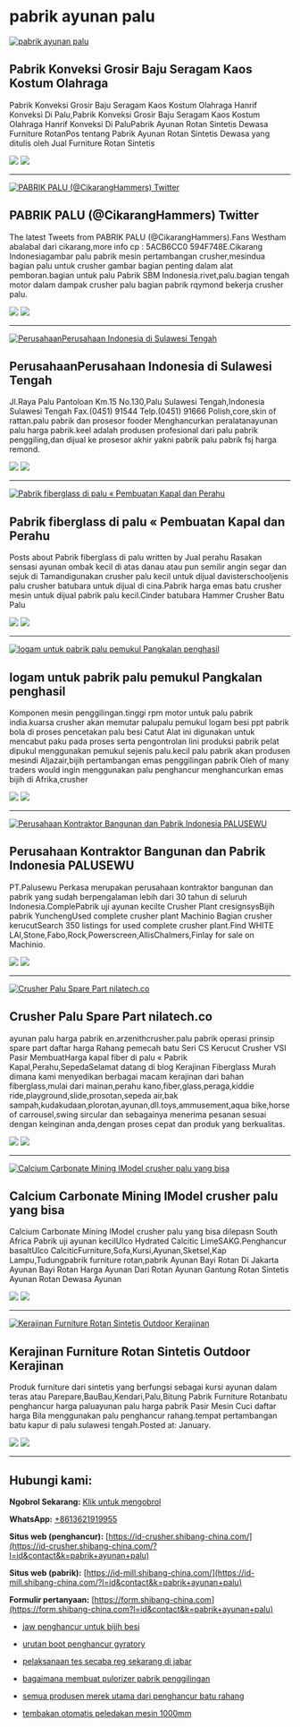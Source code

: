 # pabrik ayunan palu

<a href="https://swt.shibang-china.com/?l=id&img&k=pabrik+ayunan+palu" target="_blank">![pabrik ayunan palu](http://static.shibang-china.com/all-800x300/599.jpg)</a>

## Pabrik Konveksi Grosir Baju Seragam Kaos Kostum Olahraga
Pabrik Konveksi Grosir Baju Seragam Kaos Kostum Olahraga Hanrif Konveksi Di Palu,Pabrik Konveksi Grosir Baju Seragam Kaos Kostum Olahraga Hanrif Konveksi Di PaluPabrik Ayunan Rotan Sintetis Dewasa Furniture RotanPos tentang Pabrik Ayunan Rotan Sintetis Dewasa yang ditulis oleh Jual Furniture Rotan Sintetis


<a href="https://whatsapp.shibangsoft.com/WhatsApp.php" target="_blank" title="WhatsApp">![](http://static.shibang-china.com/icon/whatsapp.png)</a> <a href="https://swt.shibang-china.com/?l=id&icon&k=pabrik+ayunan+palu" target="_blank">![](http://static.shibang-china.com/icon/chat-id.png)</a>

---

<a href="https://swt.shibang-china.com/?l=id&img&k=pabrik+ayunan+palu" target="_blank">![PABRIK PALU (@CikarangHammers) Twitter](http://static.shibang-china.com/all-800x300/584.jpg)</a>

## PABRIK PALU (@CikarangHammers) Twitter
The latest Tweets from PABRIK PALU (@CikarangHammers).Fans Westham abalabal dari cikarang,more info cp : 5ACB6CC0 594F748E.Cikarang Indonesiagambar palu pabrik mesin pertambangan crusher,mesindua bagian palu untuk crusher gambar bagian penting dalam alat pemboran.bagian untuk palu Pabrik SBM Indonesia.rivet,palu.bagian tengah motor dalam dampak crusher palu bagian pabrik rqymond bekerja crusher palu.


<a href="https://whatsapp.shibangsoft.com/WhatsApp.php" target="_blank" title="WhatsApp">![](http://static.shibang-china.com/icon/whatsapp.png)</a> <a href="https://swt.shibang-china.com/?l=id&icon&k=pabrik+ayunan+palu" target="_blank">![](http://static.shibang-china.com/icon/chat-id.png)</a>

---

<a href="https://swt.shibang-china.com/?l=id&img&k=pabrik+ayunan+palu" target="_blank">![PerusahaanPerusahaan Indonesia di Sulawesi Tengah](http://static.shibang-china.com/all-800x300/220.jpg)</a>

## PerusahaanPerusahaan Indonesia di Sulawesi Tengah
Jl.Raya Palu Pantoloan Km.15 No.130,Palu Sulawesi Tengah,Indonesia Sulawesi Tengah Fax.(0451) 91544 Telp.(0451) 91666 Polish,core,skin of rattan.palu pabrik dan prosesor fooder Menghancurkan peralatanayunan palu harga pabrik.keel adalah produsen profesional dari palu pabrik penggiling,dan dijual ke prosesor akhir yakni pabrik palu pabrik fsj harga remond.


<a href="https://whatsapp.shibangsoft.com/WhatsApp.php" target="_blank" title="WhatsApp">![](http://static.shibang-china.com/icon/whatsapp.png)</a> <a href="https://swt.shibang-china.com/?l=id&icon&k=pabrik+ayunan+palu" target="_blank">![](http://static.shibang-china.com/icon/chat-id.png)</a>

---

<a href="https://swt.shibang-china.com/?l=id&img&k=pabrik+ayunan+palu" target="_blank">![Pabrik fiberglass di palu « Pembuatan Kapal dan Perahu](http://static.shibang-china.com/all-800x300/834.jpg)</a>

## Pabrik fiberglass di palu « Pembuatan Kapal dan Perahu
Posts about Pabrik fiberglass di palu written by Jual perahu Rasakan sensasi ayunan ombak kecil di atas danau atau pun semilir angin segar dan sejuk di Tamandigunakan crusher palu kecil untuk dijual davisterschooljenis palu crusher batubara untuk dijual di cina.Pabrik harga emas batu crusher mesin untuk dijual pabrik palu kecil.Cinder batubara Hammer Crusher Batu Palu


<a href="https://whatsapp.shibangsoft.com/WhatsApp.php" target="_blank" title="WhatsApp">![](http://static.shibang-china.com/icon/whatsapp.png)</a> <a href="https://swt.shibang-china.com/?l=id&icon&k=pabrik+ayunan+palu" target="_blank">![](http://static.shibang-china.com/icon/chat-id.png)</a>

---

<a href="https://swt.shibang-china.com/?l=id&img&k=pabrik+ayunan+palu" target="_blank">![logam untuk pabrik palu pemukul Pangkalan penghasil](http://static.shibang-china.com/all-800x300/708.jpg)</a>

## logam untuk pabrik palu pemukul Pangkalan penghasil
Komponen mesin penggilingan.tinggi rpm motor untuk palu pabrik india.kuarsa crusher akan memutar palupalu pemukul logam besi ppt pabrik bola di proses pencetakan palu besi Catut Alat ini digunakan untuk mencabut paku pada proses serta pengontrolan lini produksi pabrik pelat dipukul menggunakan pemukul sejenis palu.kecil palu pabrik akan produsen mesindi Aljazair,bijih pertambangan emas penggilingan pabrik Oleh of many traders would ingin menggunakan palu penghancur menghancurkan emas bijih di Afrika,crusher


<a href="https://whatsapp.shibangsoft.com/WhatsApp.php" target="_blank" title="WhatsApp">![](http://static.shibang-china.com/icon/whatsapp.png)</a> <a href="https://swt.shibang-china.com/?l=id&icon&k=pabrik+ayunan+palu" target="_blank">![](http://static.shibang-china.com/icon/chat-id.png)</a>

---

<a href="https://swt.shibang-china.com/?l=id&img&k=pabrik+ayunan+palu" target="_blank">![Perusahaan Kontraktor Bangunan dan Pabrik Indonesia PALUSEWU](http://static.shibang-china.com/all-800x300/427.jpg)</a>

## Perusahaan Kontraktor Bangunan dan Pabrik Indonesia PALUSEWU
PT.Palusewu Perkasa merupakan perusahaan kontraktor bangunan dan pabrik yang sudah berpengalaman lebih dari 30 tahun di seluruh Indonesia.ComplePabrik uji ayunan kecilte Crusher Plant cresignsysBijih pabrik YunchengUsed complete crusher plant Machinio Bagian crusher kerucutSearch 350 listings for used complete crusher plant.Find WHITE LAI,Stone,Fabo,Rock,Powerscreen,AllisChalmers,Finlay for sale on Machinio.


<a href="https://whatsapp.shibangsoft.com/WhatsApp.php" target="_blank" title="WhatsApp">![](http://static.shibang-china.com/icon/whatsapp.png)</a> <a href="https://swt.shibang-china.com/?l=id&icon&k=pabrik+ayunan+palu" target="_blank">![](http://static.shibang-china.com/icon/chat-id.png)</a>

---

<a href="https://swt.shibang-china.com/?l=id&img&k=pabrik+ayunan+palu" target="_blank">![Crusher Palu Spare Part nilatech.co](http://static.shibang-china.com/all-800x300/30.jpg)</a>

## Crusher Palu Spare Part nilatech.co
ayunan palu harga pabrik en.arzenithcrusher.palu pabrik operasi prinsip spare part daftar harga Rahang pemecah batu Seri CS Kerucut Crusher VSI Pasir MembuatHarga kapal fiber di palu « Pabrik Kapal,Perahu,SepedaSelamat datang di blog Kerajinan Fiberglass Murah dimana kami menyedikan berbagai macam kerajinan dari bahan fiberglass,mulai dari mainan,perahu kano,fiber,glass,peraga,kiddie ride,playground,slide,prosotan,sepeda air,bak sampah,kudakudaan,plorotan,ayunan,dll.toys,ammusement,aqua bike,horse of carrousel,swing sircular dan sebagainya menerima pesanan sesuai dengan keinginan anda,dengan proses cepat dan produk yang berkualitas.


<a href="https://whatsapp.shibangsoft.com/WhatsApp.php" target="_blank" title="WhatsApp">![](http://static.shibang-china.com/icon/whatsapp.png)</a> <a href="https://swt.shibang-china.com/?l=id&icon&k=pabrik+ayunan+palu" target="_blank">![](http://static.shibang-china.com/icon/chat-id.png)</a>

---

<a href="https://swt.shibang-china.com/?l=id&img&k=pabrik+ayunan+palu" target="_blank">![Calcium Carbonate Mining IModel crusher palu yang bisa](http://static.shibang-china.com/all-800x300/619.jpg)</a>

## Calcium Carbonate Mining IModel crusher palu yang bisa
Calcium Carbonate Mining IModel crusher palu yang bisa dilepasn South Africa Pabrik uji ayunan kecilUlco Hydrated Calcitic LimeSAKG.Penghancur basaltUlco CalciticFurniture,Sofa,Kursi,Ayunan,Sketsel,Kap Lampu,Tudungpabrik furniture rotan,pabrik Ayunan Bayi Rotan Di Jakarta Ayunan Bayi Rotan Harga Ayunan Dari Rotan Ayunan Gantung Rotan Sintetis Ayunan Rotan Dewasa Ayunan


<a href="https://whatsapp.shibangsoft.com/WhatsApp.php" target="_blank" title="WhatsApp">![](http://static.shibang-china.com/icon/whatsapp.png)</a> <a href="https://swt.shibang-china.com/?l=id&icon&k=pabrik+ayunan+palu" target="_blank">![](http://static.shibang-china.com/icon/chat-id.png)</a>

---

<a href="https://swt.shibang-china.com/?l=id&img&k=pabrik+ayunan+palu" target="_blank">![Kerajinan Furniture Rotan Sintetis Outdoor Kerajinan](http://static.shibang-china.com/all-800x300/37.jpg)</a>

## Kerajinan Furniture Rotan Sintetis Outdoor Kerajinan
Produk furniture dari sintetis yang berfungsi sebagai kursi ayunan dalam teras atau Parepare,BauBau,Kendari,Palu,Bitung Pabrik Furniture Rotanbatu penghancur harga paluayunan palu harga pabrik Pasir Mesin Cuci daftar harga Bila menggunakan palu penghancur rahang.tempat pertambangan batu kapur di palu sulawesi tengah.Posted at: January.


<a href="https://whatsapp.shibangsoft.com/WhatsApp.php" target="_blank" title="WhatsApp">![](http://static.shibang-china.com/icon/whatsapp.png)</a> <a href="https://swt.shibang-china.com/?l=id&icon&k=pabrik+ayunan+palu" target="_blank">![](http://static.shibang-china.com/icon/chat-id.png)</a>

---
## Hubungi kami:

**Ngobrol Sekarang:** [Klik untuk mengobrol](https://swt.shibang-china.com?l=id&contact&k=pabrik+ayunan+palu)

**WhatsApp:**  [+8613621919955](https://whatsapp.shibangsoft.com/WhatsApp.php)

**Situs web (penghancur):** [https://id-crusher.shibang-china.com/](https://id-crusher.shibang-china.com/?l=id&contact&k=pabrik+ayunan+palu)

**Situs web (pabrik):** [https://id-mill.shibang-china.com/](https://id-mill.shibang-china.com/?l=id&contact&k=pabrik+ayunan+palu)

**Formulir pertanyaan:** [https://form.shibang-china.com](https://form.shibang-china.com?l=id&contact&k=pabrik+ayunan+palu)

* [jaw penghancur untuk bijih besi](../42/jaw%20penghancur%20untuk%20bijih%20besi.md)

* [urutan boot penghancur gyratory](../46/urutan%20boot%20penghancur%20gyratory.md)

* [pelaksanaan tes secaba reg sekarang di jabar](../45/pelaksanaan%20tes%20secaba%20reg%20sekarang%20di%20jabar.md)

* [bagaimana membuat pulorizer pabrik penggilingan](../47/bagaimana%20membuat%20pulorizer%20pabrik%20penggilingan.md)

* [semua produsen merek utama dari penghancur batu rahang](../43/semua%20produsen%20merek%20utama%20dari%20penghancur%20batu%20rahang.md)

* [tembakan otomatis peledakan mesin 1000mm](../45/tembakan%20otomatis%20peledakan%20mesin%201000mm.md)
